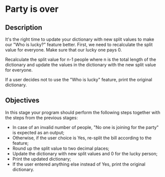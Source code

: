 # Party is over
## Description
It's the right time to update your dictionary with new split values to make our "Who is lucky?" feature better. First, we need to recalculate the split value for everyone. Make sure that our lucky one pays 0.

Recalculate the split value for n-1 people where n is the total length of the dictionary and update the values in the dictionary with the new split value for everyone.

If a user decides not to use the "Who is lucky" feature, print the original dictionary.

## Objectives
In this stage your program should perform the following steps together with the steps from the previous stages:

- In case of an invalid number of people, "No one is joining for the party" is expected as an output;
- Otherwise, if the user choice is Yes, re-split the bill according to the feature;
- Round up the split value to two decimal places;
- Update the dictionary with new split values and 0 for the lucky person;
- Print the updated dictionary;
- If the user entered anything else instead of Yes, print the original dictionary.
